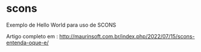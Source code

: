 # scons
Exemplo de Hello World para uso de SCONS

Artigo completo em :
http://maurinsoft.com.br/index.php/2022/07/15/scons-entenda-oque-e/
